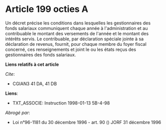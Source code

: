 # Article 199 octies A

Un décret précise les conditions dans lesquelles les gestionnaires des fonds salariaux communiquent chaque année à
l'administration et au contribuable le montant des versements de l'année et le montant des intérêts servis. Le contribuable,
par déclaration spéciale jointe à sa déclaration de revenus, fournit, pour chaque membre du foyer fiscal concerné, ces
renseignements et joint le ou les états reçus des gestionnaires des fonds salariaux.

**Liens relatifs à cet article**

_Cite_:

  - CGIAN3 41 DA, 41 DB

**Liens**:

  - TXT_ASSOCIE: Instruction 1998-01-13 5B-4-98

_Abrogé par_:

  - Loi n°96-1181 du 30 décembre 1996 - art. 90 () JORF 31 décembre 1996
